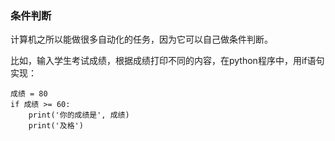 ### 条件判断

计算机之所以能做很多自动化的任务，因为它可以自己做条件判断。

比如，输入学生考试成绩，根据成绩打印不同的内容，在python程序中，用if语句实现：

```
成绩 = 80
if 成绩 >= 60:
    print('你的成绩是', 成绩)
    print('及格')
```



